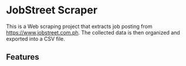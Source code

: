 # JobStreet Scraper
This is a Web scraping project that extracts job posting from https://www.jobstreet.com.ph. The collected data is then organized and exported into a CSV file.

## Features

